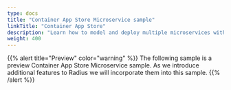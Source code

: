 ```yaml
---
type: docs
title: "Container App Store Microservice sample"
linkTitle: "Container App Store"
description: "Learn how to model and deploy multiple microservices with Radius and Dapr"
weight: 400
---
```


{{% alert title="Preview" color="warning" %}}
The following sample is a preview Container App Store Microservice sample. As we introduce additional features to Radius we will incorporate them into this sample.
{{% /alert %}}
